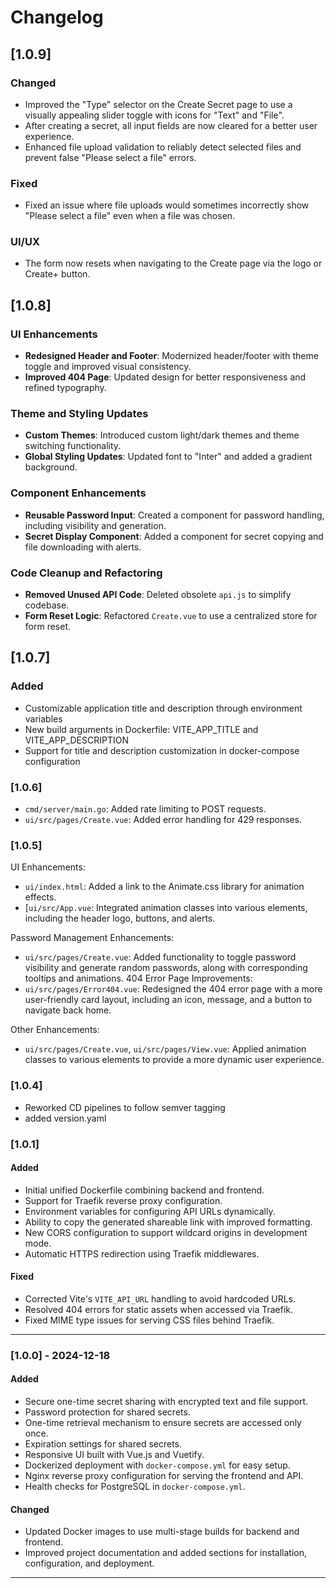 # Changelog

## [1.0.9]

### Changed
- Improved the "Type" selector on the Create Secret page to use a visually appealing slider toggle with icons for "Text" and "File".
- After creating a secret, all input fields are now cleared for a better user experience.
- Enhanced file upload validation to reliably detect selected files and prevent false "Please select a file" errors.

### Fixed
- Fixed an issue where file uploads would sometimes incorrectly show "Please select a file" even when a file was chosen.

### UI/UX
- The form now resets when navigating to the Create page via the logo or Create+ button.

## [1.0.8]
### UI Enhancements
- **Redesigned Header and Footer**: Modernized header/footer with theme toggle and improved visual consistency.
- **Improved 404 Page**: Updated design for better responsiveness and refined typography.

### Theme and Styling Updates
- **Custom Themes**: Introduced custom light/dark themes and theme switching functionality.
- **Global Styling Updates**: Updated font to "Inter" and added a gradient background.

### Component Enhancements
- **Reusable Password Input**: Created a component for password handling, including visibility and generation.
- **Secret Display Component**: Added a component for secret copying and file downloading with alerts.

### Code Cleanup and Refactoring
- **Removed Unused API Code**: Deleted obsolete `api.js` to simplify codebase.
- **Form Reset Logic**: Refactored `Create.vue` to use a centralized store for form reset.

## [1.0.7]
### Added
- Customizable application title and description through environment variables
- New build arguments in Dockerfile: VITE_APP_TITLE and VITE_APP_DESCRIPTION
- Support for title and description customization in docker-compose configuration

### [1.0.6]
* `cmd/server/main.go`: Added rate limiting to POST requests.
* `ui/src/pages/Create.vue`: Added error handling for 429 responses.

### [1.0.5]
UI Enhancements:

* `ui/index.html`: Added a link to the Animate.css library for animation effects.
* [`ui/src/App.vue`: Integrated animation classes into various elements, including the header logo, buttons, and alerts.

Password Management Enhancements:
* `ui/src/pages/Create.vue`: Added functionality to toggle password visibility and generate random passwords, along with corresponding tooltips and animations.
404 Error Page Improvements:
* `ui/src/pages/Error404.vue`: Redesigned the 404 error page with a more user-friendly card layout, including an icon, message, and a button to navigate back home.

Other Enhancements:
* `ui/src/pages/Create.vue`, `ui/src/pages/View.vue`: Applied animation classes to various elements to provide a more dynamic user experience.

### [1.0.4]
- Reworked CD pipelines to follow semver tagging
- added version.yaml

### [1.0.1]

#### Added
- Initial unified Dockerfile combining backend and frontend.
- Support for Traefik reverse proxy configuration.
- Environment variables for configuring API URLs dynamically.
- Ability to copy the generated shareable link with improved formatting.
- New CORS configuration to support wildcard origins in development mode.
- Automatic HTTPS redirection using Traefik middlewares.

#### Fixed
- Corrected Vite's `VITE_API_URL` handling to avoid hardcoded URLs.
- Resolved 404 errors for static assets when accessed via Traefik.
- Fixed MIME type issues for serving CSS files behind Traefik.

---

### [1.0.0] - 2024-12-18

#### Added
- Secure one-time secret sharing with encrypted text and file support.
- Password protection for shared secrets.
- One-time retrieval mechanism to ensure secrets are accessed only once.
- Expiration settings for shared secrets.
- Responsive UI built with Vue.js and Vuetify.
- Dockerized deployment with `docker-compose.yml` for easy setup.
- Nginx reverse proxy configuration for serving the frontend and API.
- Health checks for PostgreSQL in `docker-compose.yml`.

#### Changed
- Updated Docker images to use multi-stage builds for backend and frontend.
- Improved project documentation and added sections for installation, configuration, and deployment.

---